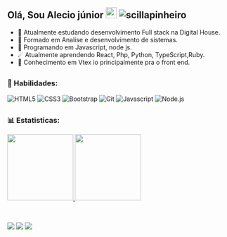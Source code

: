 

 ## Olá, Sou Alecio júnior <img src="https://media.giphy.com/media/hvRJCLFzcasrR4ia7z/giphy.gif" width="25px"> <img src="https://komarev.com/ghpvc/?username=alecio-junior" alt="scillapinheiro" />

- 🔭 Atualmente estudando desenvolvimento Full stack na Digital House.
- 🔭 Formado em Analise e desenvolvimento de sistemas.
- 🌱 Programando em Javascript, node js.
- ☄ Atualmente aprendendo React, Php, Python, TypeScript,Ruby.
- 🔭 Conhecimento em Vtex io principalmente pra o front end.

##
### 🚀 Habilidades:

![HTML5](https://img.shields.io/badge/html5-%23323330.svg?style=for-the-badge&logo=html5&logoColor=E34F26)
![CSS3](https://img.shields.io/badge/css3-%23323330.svg?style=for-the-badge&logo=css3&logoColor=1572B6)
![Bootstrap](https://img.shields.io/badge/bootstrap-%23323330.svg?style=for-the-badge&logo=bootstrap&logoColor=865dc4)
![Git](https://img.shields.io/badge/git-%23323330.svg?style=for-the-badge&logo=git&logoColor=F05033)
![Javascript](https://img.shields.io/badge/JavaScript-323330?style=for-the-badge&logo=javascript&logoColor=F7DF1E)
![Node.js](https://img.shields.io/badge/Node.js-323330?style=for-the-badge&logo=nodedotjs&logoColor=339933)

##
### 📊 Estatisticas:
  
<div>
  <a href="https://github.com/alecio-junior">
  <img height="150em" src="https://github-readme-stats.vercel.app/api?username=alecio-junior&show_icons=true&theme=dracula&include_all_commits=true&count_private=true"/>
  <img height="150em" src="https://github-readme-stats.vercel.app/api/top-langs/?username=alecio-junior&layout=compact&langs_count=16&theme=dracula"/>
</div>
 
 ##

<div style="display: inline_block"><br> 
  <img src="https://img.shields.io/badge/-Portfolio-1C1C1C?style=for-the-badge&logo=appveyor&logoColor=00FFFF&link=https://www.linkedin.com/in/aleciosales"/></a> 
  <a href="https://www.linkedin.com/in/aleciosales" alt="Linkedin">
  <img src="https://img.shields.io/badge/-Linkedin-1C1C1C?style=for-the-badge&logo=Linkedin&logoColor=00FFFF&link=https://www.linkedin.com/in/aleciosales"/></a> 
  <a href = "mailto:santosalecio03@gmail.com"><img src="https://img.shields.io/badge/-Gmail-%23333?style=for-the-badge&logo=gmail&logoColor=white" target="_blank"></a>
</div>
